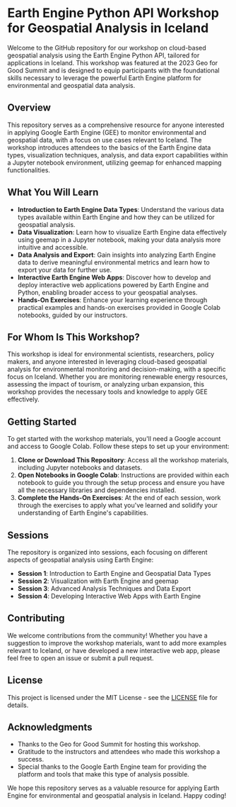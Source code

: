 # Earth Engine Python API Workshop for Geospatial Analysis in Iceland

Welcome to the GitHub repository for our workshop on cloud-based geospatial analysis using the Earth Engine Python API, tailored for applications in Iceland. This workshop was featured at the 2023 Geo for Good Summit and is designed to equip participants with the foundational skills necessary to leverage the powerful Earth Engine platform for environmental and geospatial data analysis.

## Overview

This repository serves as a comprehensive resource for anyone interested in applying Google Earth Engine (GEE) to monitor environmental and geospatial data, with a focus on use cases relevant to Iceland. The workshop introduces attendees to the basics of the Earth Engine data types, visualization techniques, analysis, and data export capabilities within a Jupyter notebook environment, utilizing geemap for enhanced mapping functionalities.

## What You Will Learn

- **Introduction to Earth Engine Data Types**: Understand the various data types available within Earth Engine and how they can be utilized for geospatial analysis.
- **Data Visualization**: Learn how to visualize Earth Engine data effectively using geemap in a Jupyter notebook, making your data analysis more intuitive and accessible.
- **Data Analysis and Export**: Gain insights into analyzing Earth Engine data to derive meaningful environmental metrics and learn how to export your data for further use.
- **Interactive Earth Engine Web Apps**: Discover how to develop and deploy interactive web applications powered by Earth Engine and Python, enabling broader access to your geospatial analyses.
- **Hands-On Exercises**: Enhance your learning experience through practical examples and hands-on exercises provided in Google Colab notebooks, guided by our instructors.

## For Whom Is This Workshop?

This workshop is ideal for environmental scientists, researchers, policy makers, and anyone interested in leveraging cloud-based geospatial analysis for environmental monitoring and decision-making, with a specific focus on Iceland. Whether you are monitoring renewable energy resources, assessing the impact of tourism, or analyzing urban expansion, this workshop provides the necessary tools and knowledge to apply GEE effectively.

## Getting Started

To get started with the workshop materials, you'll need a Google account and access to Google Colab. Follow these steps to set up your environment:

1. **Clone or Download This Repository**: Access all the workshop materials, including Jupyter notebooks and datasets.
2. **Open Notebooks in Google Colab**: Instructions are provided within each notebook to guide you through the setup process and ensure you have all the necessary libraries and dependencies installed.
3. **Complete the Hands-On Exercises**: At the end of each session, work through the exercises to apply what you've learned and solidify your understanding of Earth Engine's capabilities.

## Sessions

The repository is organized into sessions, each focusing on different aspects of geospatial analysis using Earth Engine:

- **Session 1**: Introduction to Earth Engine and Geospatial Data Types
- **Session 2**: Visualization with Earth Engine and geemap
- **Session 3**: Advanced Analysis Techniques and Data Export
- **Session 4**: Developing Interactive Web Apps with Earth Engine

## Contributing

We welcome contributions from the community! Whether you have a suggestion to improve the workshop materials, want to add more examples relevant to Iceland, or have developed a new interactive web app, please feel free to open an issue or submit a pull request.

## License

This project is licensed under the MIT License - see the [LICENSE](LICENSE) file for details.

## Acknowledgments

- Thanks to the Geo for Good Summit for hosting this workshop.
- Gratitude to the instructors and attendees who made this workshop a success.
- Special thanks to the Google Earth Engine team for providing the platform and tools that make this type of analysis possible.

We hope this repository serves as a valuable resource for applying Earth Engine for environmental and geospatial analysis in Iceland. Happy coding!
